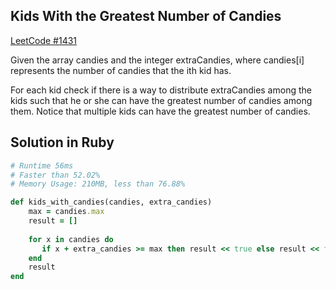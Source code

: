 ## Kids With the Greatest Number of Candies

[LeetCode #1431](https://leetcode.com/problems/kids-with-the-greatest-number-of-candies/)

Given the array candies and the integer extraCandies, where candies[i] represents the number of candies that the ith kid has.

For each kid check if there is a way to distribute extraCandies among the kids such that he or she can have the greatest number of candies among them. Notice that multiple kids can have the greatest number of candies.

## Solution in Ruby

```rb
# Runtime 56ms
# Faster than 52.02%
# Memory Usage: 210MB, less than 76.88%

def kids_with_candies(candies, extra_candies)
    max = candies.max
    result = []
    
    for x in candies do
       if x + extra_candies >= max then result << true else result << false end 
    end
    result
end
```